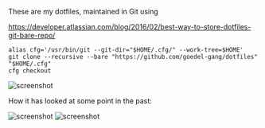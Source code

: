 These are my dotfiles, maintained in Git using

https://developer.atlassian.com/blog/2016/02/best-way-to-store-dotfiles-git-bare-repo/

    alias cfg='/usr/bin/git --git-dir="$HOME/.cfg/" --work-tree=$HOME'
    git clone --recursive --bare "https://github.com/goedel-gang/dotfiles" "$HOME/.cfg"
    cfg checkout

![screenshot](https://github.com/goedel-gang/dotfiles/blob/master/extra/README_GRUVBOX.png)

How it has looked at some point in the past:

![screenshot](https://github.com/goedel-gang/dotfiles/blob/master/extra/README_SOLARIZED.png)
![screenshot](https://github.com/goedel-gang/dotfiles/blob/master/extra/README_SOLARIZED_OLD.png)

